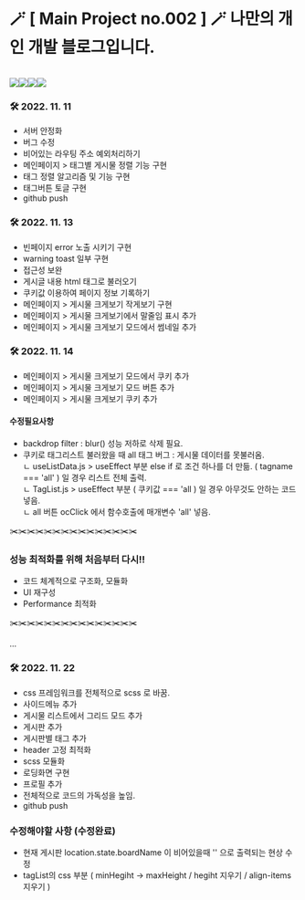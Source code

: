# 🪄 [ Main Project no.002 ] 🪄 나만의 개인 개발 블로그입니다.
<div align="left">
<br>
<img src="https://img.shields.io/badge/REACT.js-61DAFB?style=flat&logo=react&logoColor=white"><img src="https://img.shields.io/badge/HTML5-E34F26?style=flat&logo=html5&logoColor=white"><img src="https://img.shields.io/badge/CSS3-1572B6?style=flat&logo=css3&logoColor=white"><img src="https://img.shields.io/badge/JavaScript-F7DF1E?style=flat&logo=javascript&logoColor=black">
<br>
</div>

### 🛠 2022. 11. 11
 - 서버 안정화
 - 버그 수정
 - 비어있는 라우팅 주소 예외처리하기
 - 메인페이지 > 태그별 게시물 정렬 기능 구현
 - 태그 정렬 알고리즘 및 기능 구현
 - 태그버튼 토글 구현
 - github push

### 🛠 2022. 11. 13
 - 빈페이지 error 노출 시키기 구현
 - warning toast 일부 구현
 - 접근성 보완
 - 게시글 내용 html 태그로 불러오기
 - 쿠키값 이용하여 페이지 정보 기록하기
 - 메인페이지 > 게시물 크게보기 작게보기 구현
 - 메인페이지 > 게시물 크게보기에서 말줄임 표시 추가
 - 메인페이지 > 게시물 크게보기 모드에서 썸네일 추가

### 🛠 2022. 11. 14
 - 메인페이지 > 게시물 크게보기 모드에서 쿠키 추가
 - 메인페이지 > 게시물 크게보기 모드 버튼 추가
 - 메인페이지 > 게시물 크게보기 쿠키 추가

#### 수정필요사항
 - backdrop filter : blur()  성능 저하로 삭제 필요.
 - 쿠키로 태그리스트 불러왔을 때 all 태그 버그 : 게시물 데이터를 못불러옴. <br>
  ㄴ useListData.js > useEffect 부분 else if 로 조건 하나를 더 만듦. ( tagname === 'all' ) 일 경우 리스트 전체 출력.<br>
  ㄴ TagList.js > useEffect 부분 ( 쿠키값 === 'all ) 일 경우 아무것도 안하는 코드 넣음.<br>
  ㄴ all 버튼 ocClick 에서 함수호출에 매개변수 'all' 넣음.<br>

✂️✂️✂️✂️✂️✂️✂️✂️✂️✂️✂️✂️✂️✂️✂️

### 성능 최적화를 위해 처음부터 다시!!
 - 코드 체계적으로 구조화, 모듈화
 - UI 재구성
 - Performance 최적화

✂️✂️✂️✂️✂️✂️✂️✂️✂️✂️✂️✂️✂️✂️✂️

...

### 🛠 2022. 11. 22
 - css 프레임워크를 전체적으로 scss 로 바꿈.
 - 사이드메뉴 추가
 - 게시물 리스트에서 그리드 모드 추가
 - 게시판 추가
 - 게시판별 태그 추가
 - header 고정 최적화
 - scss 모듈화
 - 로딩화면 구현
 - 프로필 추가
 - 전체적으로 코드의 가독성을 높임.
 - github push

### 수정해야할 사항 (수정완료)
 - 현재 게시판 location.state.boardName 이 비어있을때 '' 으로 출력되는 현상 수정
 - tagList의 css 부분 ( minHegiht -> maxHeight / hegiht 지우기 / align-items 지우기 )

